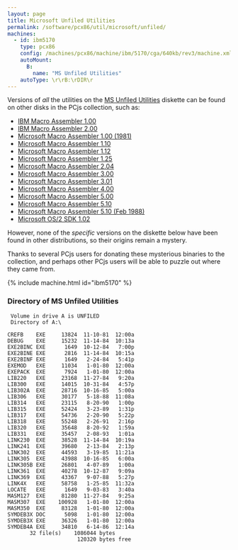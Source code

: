 ```yaml
---
layout: page
title: Microsoft Unfiled Utilities
permalink: /software/pcx86/util/microsoft/unfiled/
machines:
  - id: ibm5170
    type: pcx86
    config: /machines/pcx86/machine/ibm/5170/cga/640kb/rev3/machine.xml
    autoMount:
      B:
        name: "MS Unfiled Utilities"
    autoType: \r\rB:\rDIR\r
---
```


Versions of *all* the utilities on the [MS Unfiled Utilities](#directory-of-ms-unfiled-utilities) diskette can be found on
other disks in the PCjs collection, such as:

  - [IBM Macro Assembler 1.00](/software/pcx86/lang/ibm/masm/1.00/)
  - [IBM Macro Assembler 2.00](/software/pcx86/lang/ibm/masm/2.00/)
  - [Microsoft Macro Assembler 1.00 (1981)](/software/pcx86/lang/microsoft/masm/1.00-1981/)
  - [Microsoft Macro Assembler 1.10](/software/pcx86/lang/microsoft/masm/1.10/)
  - [Microsoft Macro Assembler 1.12](/software/pcx86/lang/microsoft/masm/1.12/)
  - [Microsoft Macro Assembler 1.25](/software/pcx86/lang/microsoft/masm/1.25/)
  - [Microsoft Macro Assembler 2.04](/software/pcx86/lang/microsoft/masm/2.04/)
  - [Microsoft Macro Assembler 3.00](/software/pcx86/lang/microsoft/masm/3.00/)
  - [Microsoft Macro Assembler 3.01](/software/pcx86/lang/microsoft/masm/3.01/)
  - [Microsoft Macro Assembler 4.00](/software/pcx86/lang/microsoft/masm/4.00/)
  - [Microsoft Macro Assembler 5.00](/software/pcx86/lang/microsoft/masm/5.00/)
  - [Microsoft Macro Assembler 5.10](/software/pcx86/lang/microsoft/masm/5.10/)
  - [Microsoft Macro Assembler 5.10 (Feb 1988)](/software/pcx86/lang/microsoft/masm/5.10x/)
  - [Microsoft OS/2 SDK 1.02](/software/pcx86/sdk/os2/microsoft/1.02/)

However, none of the *specific* versions on the diskette below have been found in other distributions, so their origins remain a mystery.

Thanks to several PCjs users for donating these mysterious binaries to the collection, and perhaps other PCjs users will be able to puzzle
out where they came from.

{% include machine.html id="ibm5170" %}

### Directory of MS Unfiled Utilities

     Volume in drive A is UNFILED
     Directory of A:\

    CREFB    EXE     13824  11-10-81  12:00a
    DEBUG    EXE     15232  11-14-84  10:13a
    EXE2BINC EXE      1649  10-12-84   7:00p
    EXE2BINE EXE      2816  11-14-84  10:15a
    EXE2BINF EXE      1649   2-24-84   5:41p
    EXEMOD   EXE     11034   1-01-80  12:00a
    EXEPACK  EXE      7924   1-01-80  12:00a
    LIB220   EXE     23168  11-27-84   9:20a
    LIB300   EXE     14015  10-31-84   4:57p
    LIB302A  EXE     28716  10-16-85   5:00a
    LIB306   EXE     30177   5-18-88  11:08a
    LIB314   EXE     23115   8-20-90   1:00p
    LIB315   EXE     52424   3-23-89   1:31p
    LIB317   EXE     54736   2-20-90   5:22p
    LIB318   EXE     55248   2-26-91   2:16p
    LIB320   EXE     35648   8-20-92   1:59a
    LIB331   EXE     35457   2-08-93   1:01a
    LINK230  EXE     38528  11-14-84  10:19a
    LINK241  EXE     39680   2-13-84   2:13p
    LINK302  EXE     44593   3-19-85  11:21a
    LINK305  EXE     43988  10-16-85   6:00a
    LINK305B EXE     26801   4-07-89   1:00a
    LINK361  EXE     40278  10-12-87   9:09a
    LINK369  EXE     43367   9-07-88   5:27p
    LINK4X   EXE     58758   1-25-85  11:32a
    LOCATE   EXE      1649   9-03-83   3:40a
    MASM127  EXE     81280  11-27-84   9:25a
    MASM307  EXE    100928   1-01-80  12:00a
    MASM350  EXE     83128   1-01-80  12:00a
    SYMDEB3X DOC      5098   1-01-80  12:00a
    SYMDEB3X EXE     36326   1-01-80  12:00a
    SYMDEB4A EXE     34810   6-14-86  12:14a
           32 file(s)    1086044 bytes
                          120320 bytes free
